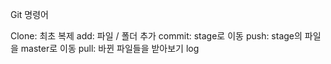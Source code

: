 Git 명령어

Clone: 최초 복제
add: 파일 / 폴더 추가
commit: stage로 이동
push: stage의 파일을 master로 이동
pull: 바뀐 파일들을 받아보기
log